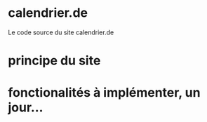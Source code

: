 # calendrier.de
Le code source du site calendrier.de

# principe du site


# fonctionalités à implémenter, un jour...

